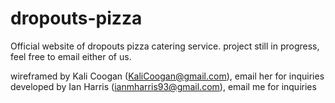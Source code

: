 # dropouts-pizza
Official website of dropouts pizza catering service.
project still in progress, feel free to email either of us.

wireframed by Kali Coogan (KaliCoogan@gmail.com), email her for inquiries <br>
developed by Ian Harris (ianmharris93@gmail.com), email me for inquiries
